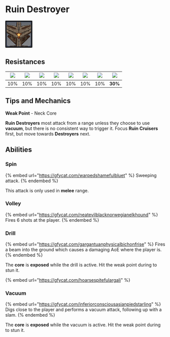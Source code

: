 # Ruin Destroyer

![](../../.gitbook/assets/ruin-destroyer.png)

## Resistances

| ![](../../.gitbook/assets/pyro_small.png)  | ![](../../.gitbook/assets/hydro_small.png)  | ![](../../.gitbook/assets/cryo_small.png)  | ![](../../.gitbook/assets/electro_small.png)  | ![](../../.gitbook/assets/anemo_small.png)  | ![](../../.gitbook/assets/geo_small.png)  | ![](../../.gitbook/assets/dendro_small.png)  | ![](../../.gitbook/assets/physical_small.png)  |
| :----------------------------------------: | :-----------------------------------------: | :----------------------------------------: | :-------------------------------------------: | :-----------------------------------------: | :---------------------------------------: | :------------------------------------------: | :--------------------------------------------: |
|                     10%                    |                     10%                     |                     10%                    |                      10%                      |                     10%                     |                    10%                    |                      10%                     |                     **30%**                    |

## Tips and Mechanics

**Weak Point** - Neck Core

**Ruin Destroyers** most attack from a range unless they choose to use **vacuum**, but there is no consistent way to trigger it. Focus **Ruin Cruisers** first, but move towards **Destroyers** next.

## Abilities

### Spin

{% embed url="https://gfycat.com/warpedshamefulbluet" %}
Sweeping attack.
{% endembed %}

This attack is only used in **melee** range.

### Volley

{% embed url="https://gfycat.com/neatevilblacknorwegianelkhound" %}
Fires 6 shots at the player.
{% endembed %}

### Drill

{% embed url="https://gfycat.com/gargantuanphysicalbichonfrise" %}
Fires a beam into the ground which causes a damaging AoE where the player is.
{% endembed %}

The **core** is **exposed** while the drill is active. Hit the weak point during to stun it.

{% embed url="https://gfycat.com/hoarsespitefulargali" %}

### Vacuum

{% embed url="https://gfycat.com/inferiorconsciousasianpiedstarling" %}
Digs close to the player and performs a vacuum attack, following up with a slam.
{% endembed %}

The **core** is **exposed** while the vacuum is active. Hit the weak point during to stun it.



